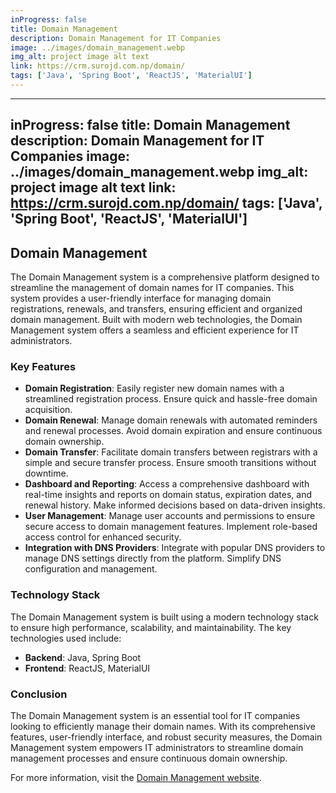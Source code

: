 ```yaml
---
inProgress: false
title: Domain Management
description: Domain Management for IT Companies
image: ../images/domain_management.webp
img_alt: project image alt text
link: https://crm.surojd.com.np/domain/
tags: ['Java', 'Spring Boot', 'ReactJS', 'MaterialUI']
---
```

---
inProgress: false
title: Domain Management
description: Domain Management for IT Companies
image: ../images/domain_management.webp
img_alt: project image alt text
link: https://crm.surojd.com.np/domain/
tags: ['Java', 'Spring Boot', 'ReactJS', 'MaterialUI']
---

## Domain Management

The Domain Management system is a comprehensive platform designed to streamline the management of domain names for IT companies. This system provides a user-friendly interface for managing domain registrations, renewals, and transfers, ensuring efficient and organized domain management. Built with modern web technologies, the Domain Management system offers a seamless and efficient experience for IT administrators.

### Key Features

- **Domain Registration**: Easily register new domain names with a streamlined registration process. Ensure quick and hassle-free domain acquisition.
- **Domain Renewal**: Manage domain renewals with automated reminders and renewal processes. Avoid domain expiration and ensure continuous domain ownership.
- **Domain Transfer**: Facilitate domain transfers between registrars with a simple and secure transfer process. Ensure smooth transitions without downtime.
- **Dashboard and Reporting**: Access a comprehensive dashboard with real-time insights and reports on domain status, expiration dates, and renewal history. Make informed decisions based on data-driven insights.
- **User Management**: Manage user accounts and permissions to ensure secure access to domain management features. Implement role-based access control for enhanced security.
- **Integration with DNS Providers**: Integrate with popular DNS providers to manage DNS settings directly from the platform. Simplify DNS configuration and management.

### Technology Stack

The Domain Management system is built using a modern technology stack to ensure high performance, scalability, and maintainability. The key technologies used include:

- **Backend**: Java, Spring Boot
- **Frontend**: ReactJS, MaterialUI

### Conclusion

The Domain Management system is an essential tool for IT companies looking to efficiently manage their domain names. With its comprehensive features, user-friendly interface, and robust security measures, the Domain Management system empowers IT administrators to streamline domain management processes and ensure continuous domain ownership.

For more information, visit the [Domain Management website](https://crm.surojd.com.np/domain/).